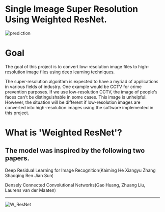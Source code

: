 # Single Imeage Super Resolution Using Weighted ResNet.
![prediction](https://user-images.githubusercontent.com/46989642/79095895-a41aaf00-7d96-11ea-859d-0a05cdd4c86e.png)

# Goal
The goal of this project is to convert low-resolution image files to high-resolution image files using deep learning techniques.

The super-resolution algorithm is expected to have a myriad of applications in various fields of industry. One example would be CCTV for crime prevention purposes. If we use low-resolution CCTV, the image of people's faces can't be distinguishable in some cases. This image is unhelpful. However, the situation will be different if low-resolution images are converted into high-resolution images using the software implemented in this project.

# What is 'Weighted ResNet'?

The model was inspired by the following two papers.
-
Deep Residual Learning for Image Recognition(Kaiming He Xiangyu Zhang Shaoqing Ren Jian Sun)

Densely Connected Convolutional Networks(Gao Huang, Zhuang Liu, Laurens van der Maaten)

----------------------------------------------------------------------------------------------------------------
![W_ResNet](https://user-images.githubusercontent.com/46989642/79096700-dc22f180-7d98-11ea-9e04-db9df4fbb299.png)
